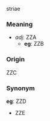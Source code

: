 striae
### Meaning
+ _adj_: ZZA
    + __eg__: ZZB

### Origin

ZZC

### Synonym

__eg__: ZZD

+ ZZE


